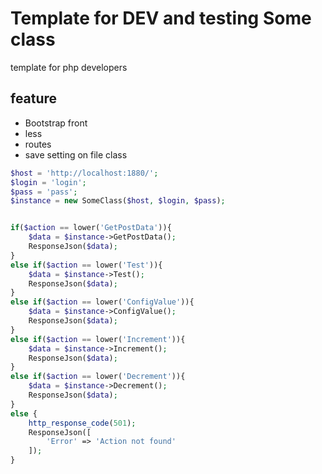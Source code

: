 # Template for DEV and testing Some class

template for php developers

## feature
- Bootstrap front
- less 
- routes
- save setting on file class

```php
$host = 'http://localhost:1880/';
$login = 'login';
$pass = 'pass';
$instance = new SomeClass($host, $login, $pass);


if($action == lower('GetPostData')){
    $data = $instance->GetPostData();
    ResponseJson($data);
}
else if($action == lower('Test')){
    $data = $instance->Test();
    ResponseJson($data);
}
else if($action == lower('ConfigValue')){
    $data = $instance->ConfigValue();
    ResponseJson($data);
}
else if($action == lower('Increment')){
    $data = $instance->Increment();
    ResponseJson($data);
}
else if($action == lower('Decrement')){
    $data = $instance->Decrement();
    ResponseJson($data);
}
else {
    http_response_code(501);
    ResponseJson([
        'Error' => 'Action not found'
    ]);
}
```